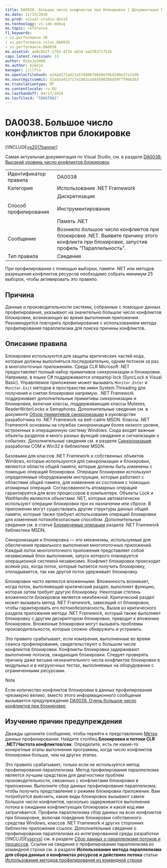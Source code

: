 ```yaml
---
title: DA0038. Большое число конфликтов при блокировке | Документация Майкрософт
ms.date: 11/15/2016
ms.prod: visual-studio-dev14
ms.technology: vs-ide-debug
ms.topic: reference
f1_keywords:
- vs.performance.38
- vs.performance.rules.DA0038
- vs.performance.DA0038
ms.assetid: ae0c8b2f-17b2-4f3d-a834-aa2f6371753b
caps.latest.revision: 13
author: MikeJo5000
ms.author: mikejo
manager: jillfra
ms.openlocfilehash: e2dad172ad21a57d406f0bb9ef9b42d0e27a13d6
ms.sourcegitcommit: 53aa5a413717a1b62ca56a5983b6a50f7f0663b3
ms.translationtype: MT
ms.contentlocale: ru-RU
ms.lasthandoff: 04/17/2019
ms.locfileid: "59667681"
---
```

# <a name="da0038-high-rate-of-lock-contentions"></a>DA0038. Большое число конфликтов при блокировке
[!INCLUDE[vs2017banner](../includes/vs2017banner.md)]

Самая актуальная документация по Visual Studio, см. в разделе [DA0038: Высокий уровень число конфликтов блокировок](https://docs.microsoft.com/visualstudio/profiling/da0038-high-rate-of-lock-contentions).  
  
|||  
|-|-|  
|Идентификатор правила|DA0038|  
|Категория|Использование .NET Framework|  
|Способ профилирования|Дискретизация<br /><br /> Инструментирование<br /><br /> Память .NET|  
|Сообщение|Возникло большое число конфликтов при блокировке .NET. Выявите причину этого конфликта при блокировке, запустив профиль "Параллельность".|  
|Тип правила|Сведения|  
  
 При профилировании с помощью выборки, памяти .NET или методов разрешения конфликтов ресурсов необходимо собрать минимум 25 выборок, чтобы активировать это правило.  
  
## <a name="cause"></a>Причина  
 Данные о производительности системы, собранные с помощью данных профилирования, указывают на значительно большое число конфликтов блокировки, возникающих во время выполнения приложения. Рекомендуется повторить профилирование с использованием метода профилирования параллелизма для поиска причины конфликтов.  
  
## <a name="rule-description"></a>Описание правила  
 Блокировки используются для защиты критических частей кода, которые должны выполняться последовательно, одним потоком за раз в многопоточных приложениях. Среда CLR Microsoft .NET предоставляет полный набор примитивов синхронизации и блокировки. Например, в языке C# поддерживается оператор lock (SyncLock в Visual Basic). Управляемое приложение может вызывать `Monitor.Enter` и `Monitor.Exit` методов в пространстве имен System.Threading для получения и снятия блокировки напрямую. .NET Framework поддерживает дополнительные примитивы синхронизации и блокировки, включая классы, поддерживающие классы Mutexes, ReaderWriterLocks и Semaphores. Дополнительные сведения см. в документе [Обзор примитивов синхронизации](http://go.microsoft.com/fwlink/?LinkId=177867) в руководстве разработчика по .NET Framework на веб-сайте MSDN. Классы .NET Framework основаны на службах синхронизации более низкого уровня, встроенных в операционную систему Windows. Сюда входят важные объекты разделов и много разных функций ожидания и сигнализации о событиях. Дополнительные сведения см. в разделе [Синхронизация](http://go.microsoft.com/fwlink/?LinkId=177869) разработки COM и Win32 в библиотеке MSDN.  
  
 Базовыми для классов .NET Framework и собственных объектов Windows, которые используются для синхронизации и блокировки, являются области общей памяти, которые должны быть изменены с помощью операций блокировки. Операции блокировки используют определяемые оборудованием инструкции, которые работают с областями общей памяти, для изменения их состояния с помощью атомарных операций. Согласованность атомарных операций гарантируется для всех процессоров в компьютере. Объекты Lock и WaitHandle являются объектами .NET, которые автоматически используют операции блокировки при их назначении или сбросе. В приложении могут существовать другие структуры данных общей памяти, которые также требуют использования операций блокировки для изменения потокобезопасным способом. Дополнительные сведения см. в статье [Блокируемые операции](http://go.microsoft.com/fwlink/?LinkId=177870) раздела .NET Framework библиотеки MSDN.  
  
 Синхронизация и блокировка — это механизмы, используемые для обеспечения правильного выполнения многопоточных приложений. Каждый поток многопоточного приложения представляет собой независимый блок выполнения, запуск которого планируется операционной системой независимо. Конфликт блокировки происходит всякий раз, когда поток, который пытается получить блокировку, откладывается, так как другой поток удерживает блокировку.  
  
 Блокировки часто являются вложенными. Вложенность возникает, когда поток, выполняющий критический раздел, выполняет функцию, которая затем требует другую блокировку. Некоторая степень вложенности блокировок является неизбежной. Критический раздел может вызывать метод .NET Framework, зависящий от блокировок, чтобы гарантировать его потокобезопасность. Вызов из критического раздела приложения метода .NET Framework, который также выполняет блокировку с другим дескриптором блокировки, приводит к вложению блокировок. Вложенные блокировки могут вызывать проблемы производительности, которые сложно обнаружить и устранить.  
  
 Это правило срабатывает, если измерения, выполненные во время сеанса профилирования, свидетельствуют о большом числе конфликтов блокировки. Конфликты блокировки задерживают выполнение потоков, ожидающих блокировки. Следует проверять причину даже весьма незначительного числа конфликтов блокировки в модульных и в нагрузочных тестах, выполняемых на оборудовании с ограниченными ресурсами.  
  
> [!NOTE]
>  Если количество конфликтов блокировки в данных профилирования чрезмерно велико, вместо этого информационного сообщения вызывается предупреждение [DA0039. Очень большое число конфликтов при блокировке](../profiling/da0039-very-high-rate-of-lock-contentions.md).  
  
## <a name="how-to-investigate-a-warning"></a>Изучение причин предупреждения  
 Дважды щелкните сообщение, чтобы перейти к представлению [Метки](../profiling/marks-view.md) данных профилирования.  Найдите столбец **Блокировки и потоки CLR .NET\Частота конфликтов/сек**. Определите, есть ли какие-то конкретные этапы выполнения программы, когда число конфликтов блокировки больше, чем на других этапах.  
  
 Это правило срабатывает, только если не используется метод профилирования параллелизма. Метод профилирования параллелизма является лучшим средством для диагностики проблем производительности, связанных с конфликтами блокировки в приложении. Выполните сбор данных профилирования параллелизма, чтобы получить представление о режиме блокировки приложения. Вам потребуется выяснить, какие виды блокировок вызывают самое большое число конфликтов, насколько задерживается выполнение потока в ожидании конфликтующих блокировок и какой код ими затрагивается. Профили параллелизма сбор данных на всех конфликтов при блокировке, включая поведение блокировки собственного средства Windows, классов .NET Framework и других сторонних библиотек приложение ссылок. Дополнительные сведения о профилировании параллелизма из интегрированной среды разработки [!INCLUDE[vsprvs](../includes/vsprvs-md.md)] см. в разделе [Сбор данных о параллелизме потоков и процессов](../profiling/collecting-thread-and-process-concurrency-data.md). Ссылки на сведения о профилировании параллелизма из командной строки см. в разделе **Использование метода параллелизма для сбора данных о конфликтах ресурсов и действиях потока** статьи [Использование методов профилирования из командной строки](../profiling/using-profiling-methods-to-collect-performance-data-from-the-command-line.md).
